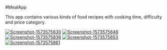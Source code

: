 #MealApp

This app contains various kinds of food recipes with cooking time, difficulty and price category.

<a href="https://ibb.co/jfbc414"><img src="https://i.ibb.co/ZXGnTkT/Screenshot-1573575630.png" alt="Screenshot-1573575630" border="0"></a>
<a href="https://ibb.co/zR450cx"><img src="https://i.ibb.co/xj7sRvL/Screenshot-1573575646.png" alt="Screenshot-1573575646" border="0"></a>
<a href="https://ibb.co/5hhzv3Q"><img src="https://i.ibb.co/7ttTVD3/Screenshot-1573575836.png" alt="Screenshot-1573575836" border="0"></a>
<a href="https://ibb.co/Yb0Qhx0"><img src="https://i.ibb.co/M9BS7mB/Screenshot-1573575853.png" alt="Screenshot-1573575853" border="0"></a>
<a href="https://ibb.co/3YhdtVd"><img src="https://i.ibb.co/dJKMnXM/Screenshot-1573575861.png" alt="Screenshot-1573575861" border="0"></a>
